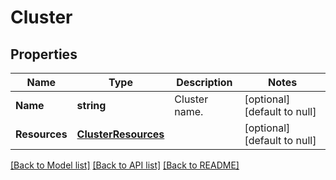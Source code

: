 # Cluster

## Properties
Name | Type | Description | Notes
------------ | ------------- | ------------- | -------------
**Name** | **string** | Cluster name. | [optional] [default to null]
**Resources** | [**ClusterResources**](cluster_resources.md) |  | [optional] [default to null]

[[Back to Model list]](../README.md#documentation-for-models) [[Back to API list]](../README.md#documentation-for-api-endpoints) [[Back to README]](../README.md)
